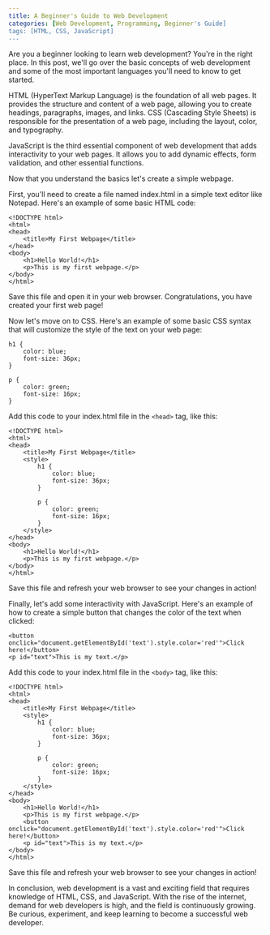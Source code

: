 ```yaml
---
title: A Beginner's Guide to Web Development
categories: [Web Development, Programming, Beginner's Guide]
tags: [HTML, CSS, JavaScript]
---
```


Are you a beginner looking to learn web development? You're in the right place. In this post, we'll go over the basic concepts of web development and some of the most important languages you'll need to know to get started.

HTML (HyperText Markup Language) is the foundation of all web pages. It provides the structure and content of a web page, allowing you to create headings, paragraphs, images, and links. CSS (Cascading Style Sheets) is responsible for the presentation of a web page, including the layout, color, and typography.

JavaScript is the third essential component of web development that adds interactivity to your web pages. It allows you to add dynamic effects, form validation, and other essential functions.

Now that you understand the basics let's create a simple webpage.

First, you'll need to create a file named index.html in a simple text editor like Notepad. Here's an example of some basic HTML code:

```
<!DOCTYPE html>
<html>
<head>
	<title>My First Webpage</title>
</head>
<body>
	<h1>Hello World!</h1>
	<p>This is my first webpage.</p>
</body>
</html>
```

Save this file and open it in your web browser. Congratulations, you have created your first web page!

Now let's move on to CSS. Here's an example of some basic CSS syntax that will customize the style of the text on your web page:

```
h1 {
	color: blue;
	font-size: 36px;
}

p {
	color: green;
	font-size: 16px;
}
```

Add this code to your index.html file in the `<head>` tag, like this:

```
<!DOCTYPE html>
<html>
<head>
	<title>My First Webpage</title>
	<style>
		h1 {
			color: blue;
			font-size: 36px;
		}

		p {
			color: green;
			font-size: 16px;
		}
	</style>
</head>
<body>
	<h1>Hello World!</h1>
	<p>This is my first webpage.</p>
</body>
</html>
```

Save this file and refresh your web browser to see your changes in action!

Finally, let's add some interactivity with JavaScript. Here's an example of how to create a simple button that changes the color of the text when clicked:

```
<button onclick="document.getElementById('text').style.color='red'">Click here!</button>
<p id="text">This is my text.</p>
```

Add this code to your index.html file in the `<body>` tag, like this:

```
<!DOCTYPE html>
<html>
<head>
	<title>My First Webpage</title>
	<style>
		h1 {
			color: blue;
			font-size: 36px;
		}

		p {
			color: green;
			font-size: 16px;
		}
	</style>
</head>
<body>
	<h1>Hello World!</h1>
	<p>This is my first webpage.</p>
	<button onclick="document.getElementById('text').style.color='red'">Click here!</button>
	<p id="text">This is my text.</p>
</body>
</html>
```

Save this file and refresh your web browser to see your changes in action!

In conclusion, web development is a vast and exciting field that requires knowledge of HTML, CSS, and JavaScript. With the rise of the internet, demand for web developers is high, and the field is continuously growing. Be curious, experiment, and keep learning to become a successful web developer.